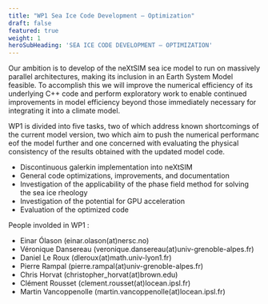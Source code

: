 ```yaml
---
title: "WP1 Sea Ice Code Development — Optimization"
draft: false
featured: true
weight: 1
heroSubHeading: 'SEA ICE CODE DEVELOPMENT — OPTIMIZATION'
---
```


Our ambition is to develop of the neXtSIM sea ice model to run on massively parallel architectures, making its inclusion in an Earth System Model feasible. To accomplish this we will improve the numerical efficiency of its underlying C++ code and perform exploratory work to enable continued improvements in model efficiency beyond those immediately necessary for integrating it into a climate model. 

WP1 is divided into five tasks, two of which address known shortcomings of the current model version, two which aim to push the numerical performanc eof the model further and one concerned with evaluating the physical consistency of the results obtained with the updated model code.

 - Discontinuous galerkin implementation into neXtSIM
 - General code optimizations, improvements, and documentation
 - Investigation of the applicability of the phase field method for solving the sea ice rheology 
 - Investigation of the potential for GPU acceleration
 - Evaluation of the optimized code

 People involded in WP1 :

 - Einar Ólason (einar.olason(at)nersc.no)
 - Véronique Dansereau (veronique.dansereau(at)univ-grenoble-alpes.fr)
 - Daniel Le Roux (dleroux(at)math.univ-lyon1.fr)
 - Pierre Rampal (pierre.rampal(at)univ-grenoble-alpes.fr)
 - Chris Horvat (christopher_horvat(at)brown.edu)
 - Clément Rousset (clement.rousset(at)locean.ipsl.fr)
 - Martin Vancoppenolle (martin.vancoppenolle(at)locean.ipsl.fr)
